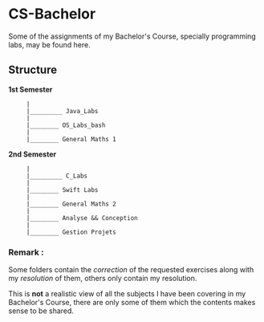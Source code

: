 # CS-Bachelor

Some of the assignments of my Bachelor's Course, specially programming labs, may be found here.

## Structure 

**1st Semester**
```      
     |  
     |_________ Java_Labs
     |  
     |________ OS_Labs_bash
     |  
     |________ General Maths 1 
```


**2nd Semester** 
```    
     |  
     |_________ C_Labs
     |  
     |________ Swift Labs 
     |  
     |________ General Maths 2  
     |  
     |________ Analyse && Conception  
     |
     |________ Gestion Projets
```

### Remark : 
Some folders contain the *correction* of the requested exercises along with my *resolution* of them, others only contain my resolution. 

This is **not** a realistic view of all the subjects I have been covering in my Bachelor's Course, there are only some of them which the contents makes sense to be shared.
